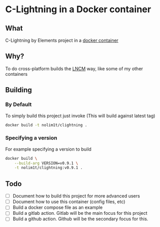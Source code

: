 # C-Lightning in a Docker container

## What

C-Lightning by Elements project in a [docker container](https://gitlab.com/nolim1t/docker-clightning)

## Why?

To do cross-platform builds the [LNCM](https://github.com/lncm/) way, like some of my other containers

## Building

### By Default

To simply build this project just invoke (This will build against latest tag)

```bash
docker build -t nolim1t/clightning .
```

### Specifying a version

For example specifying a version to build

```bash
docker build \
    --build-arg VERSION=v0.9.1 \
    -t nolim1t/clightning:v0.9.1 .
```

## Todo

- [ ] Document how to build this project for more advanced users
- [ ] Document how to use this container (config files, etc)
- [ ] Build a docker compose file as an example
- [ ] Build a gitlab action. Gitlab will be the main focus for this project
- [ ] Build a github action. Github will be the secondary focus for this.
